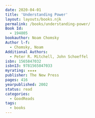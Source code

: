 ```yaml
---
date: 2020-04-01
title: 'Understanding Power'
layout: layouts/books.njk
permalink: /books/understanding-power/
Book Id:
  - 194805
bookauthor: Noam Chomsky
Author l-f:
  - Chomsky, Noam
Additional Authors:
  - Peter R. Mitchell, John Schoeffel
isbn: 1565847032
isbn13: 9781565847033
myrating: ★★★★
publisher: The New Press
pages: 416
yearpublished: 2002
status: read
categories:
  - GoodReads
tags:
  - books
---
```

